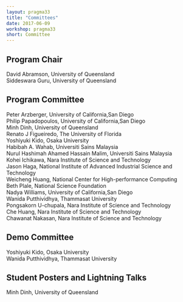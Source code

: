 ```yaml
---
layout: pragma33
title: "Committees"
date: 2017-06-09
workshop: pragma33
short: Committee
---
```


## Program Chair
David Abramson, University of Queensland<br/>
Siddeswara Guru, University of Queensland<br/>

## Program Committee
Peter Arzberger, University of California,San Diego<br/>
Philip Papadopoulos, University of California,San Diego<br/>
Minh Dinh, University of Queensland<br/>
Renato J Figueiredo, The University of Florida<br/>
Yoshiyuki Kido, Osaka University<br/>
Habibah A. Wahab, Universiti Sains Malaysia<br/>
Nurul Hashimah Ahamed Hassain Malim, Universiti Sains Malaysia<br/>
Kohei Ichikawa, Nara Institute of Science and Technology<br/>
Jason Haga, National Institute of Advanced Industrial Science and Technology<br/>
Weicheng Huang, National Center for High-performance Computing <br/>
Beth Plale, National Science Foundation<br/>
Nadya Williams, University of California,San Diego<br/>
Wanida Putthividhya, Thammasat University<br/>
Pongsakorn U-chupala, Nara Institute of Science and Technology<br/>
Che Huang, Nara Institute of Science and Technology<br/>
Chawanat Nakasan, Nara Institute of Science and Technology<br/>

## Demo Committee
Yoshiyuki Kido, Osaka University<br/>
Wanida Putthividhya, Thammasat University<br/>

## Student Posters and Lightning Talks
Minh Dinh, University of Queensland<br/>


